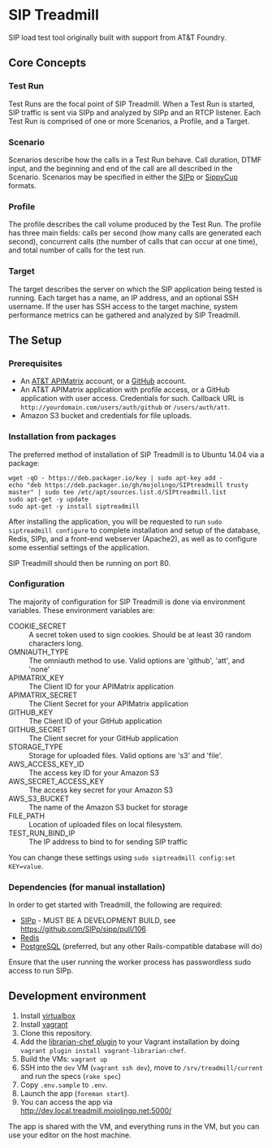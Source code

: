 # SIP Treadmill

SIP load test tool originally built with support from AT&amp;T Foundry.

## Core Concepts

### Test Run

Test Runs are the focal point of SIP Treadmill. When a Test Run is started, SIP traffic is sent via SIPp and analyzed by SIPp and an RTCP listener. Each Test Run is comprised of one or more Scenarios, a Profile, and a Target.

### Scenario

Scenarios describe how the calls in a Test Run behave. Call duration, DTMF input, and the beginning and end of the call are all described in the Scenario. Scenarios may be specified in either the [SIPp](http://sipp.sourceforge.net) or [SippyCup](https://github.com/mojolingo/sippy_cup) formats.

### Profile

The profile describes the call volume produced by the Test Run. The profile has three main fields: calls per second (how many calls are generated each second), concurrent calls (the number of calls that can occur at one time), and total number of calls for the test run.

### Target

The target describes the server on which the SIP application being tested is running. Each target has a name, an IP address, and an optional SSH username. If the user has SSH access to the target machine, system performance metrics can be gathered and analyzed by SIP Treadmill.

## The Setup

### Prerequisites

* An [AT&T APIMatrix](https://apimatrix.tfoundry.com) account, or a [GitHub](https://github.com) account.
* An AT&T APIMatrix application with profile access, or a GitHub application with user access. Credentials for such. Callback URL is `http://yourdomain.com/users/auth/github` or `/users/auth/att`.
* Amazon S3 bucket and credentials for file uploads.

### Installation from packages

The preferred method of installation of SIP Treadmill is to Ubuntu 14.04 via a package:

```
wget -qO - https://deb.packager.io/key | sudo apt-key add -
echo "deb https://deb.packager.io/gh/mojolingo/SIPtreadmill trusty master" | sudo tee /etc/apt/sources.list.d/SIPtreadmill.list
sudo apt-get -y update
sudo apt-get -y install siptreadmill
```

After installing the application, you will be requested to run `sudo siptreadmill configure` to complete installation and setup of the database, Redis, SIPp, and a front-end webserver (Apache2), as well as to configure some essential settings of the application.

SIP Treadmill should then be running on port 80.

### Configuration

The majority of configuration for SIP Treadmill is done via environment variables. These environment variables are:
<dl>
  <dt>COOKIE_SECRET</dt>
  <dd>A secret token used to sign cookies. Should be at least 30 random characters long.</dd>
  <dt>OMNIAUTH_TYPE</dt>
  <dd>The omniauth method to use. Valid options are 'github', 'att', and 'none'</dd>
  <dt>APIMATRIX_KEY</dt>
  <dd>The Client ID for your APIMatrix application</dd>
  <dt>APIMATRIX_SECRET</dt>
  <dd>The Client Secret for your APIMatrix application</dd>
  <dt>GITHUB_KEY</dt>
  <dd>The Client ID of your GitHub application</dd>
  <dt>GITHUB_SECRET</dt>
  <dd>The Client secret for your GitHub application</dd>
  <dt>STORAGE_TYPE</dt>
  <dd>Storage for uploaded files. Valid options are 's3' and 'file'.</dd>
  <dt>AWS_ACCESS_KEY_ID</dt>
  <dd>The access key ID for your Amazon S3</dd>
  <dt>AWS_SECRET_ACCESS_KEY</dt>
  <dd>The access key secret for your Amazon S3</dd>
  <dt>AWS_S3_BUCKET</dt>
  <dd>The name of the Amazon S3 bucket for storage</dd>
  <dt>FILE_PATH</dt>
  <dd>Location of uploaded files on local filesystem.</dd>
  <dt>TEST_RUN_BIND_IP</dt>
  <dd>The IP address to bind to for sending SIP traffic</dd>
</dl>

You can change these settings using `sudo siptreadmill config:set KEY=value`.

### Dependencies (for manual installation)

In order to get started with Treadmill, the following are required:

* [SIPp](http://sipp.sourceforge.net) - MUST BE A DEVELOPMENT BUILD, see https://github.com/SIPp/sipp/pull/106
* [Redis](http://redis.io)
* [PostgreSQL](http://www.postgresql.org/) (preferred, but any other Rails-compatible database will do)

Ensure that the user running the worker process has passwordless sudo access to run SIPp.

## Development environment

1. Install [virtualbox](https://www.virtualbox.org/wiki/Downloads)
2. Install [vagrant](http://vagrantup.com)
3. Clone this repository.
4. Add the [librarian-chef plugin](https://github.com/jimmycuadra/vagrant-librarian-chef) to your Vagrant installation by doing `vagrant plugin install vagrant-librarian-chef`.
4. Build the VMs: `vagrant up`
5. SSH into the `dev` VM (`vagrant ssh dev`), move to `/srv/treadmill/current` and run the specs (`rake spec`)
6. Copy `.env.sample` to `.env`.
6. Launch the app (`foreman start`).
6. You can access the app via http://dev.local.treadmill.mojolingo.net:5000/

The app is shared with the VM, and everything runs in the VM, but you can use your editor on the host machine.
